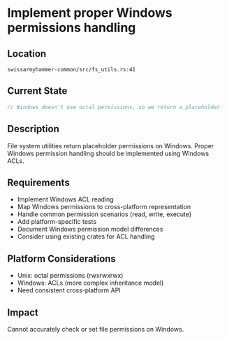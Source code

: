 # Implement proper Windows permissions handling

## Location
`swissarmyhammer-common/src/fs_utils.rs:41`

## Current State
```rust
// Windows doesn't use octal permissions, so we return a placeholder
```

## Description
File system utilities return placeholder permissions on Windows. Proper Windows permission handling should be implemented using Windows ACLs.

## Requirements
- Implement Windows ACL reading
- Map Windows permissions to cross-platform representation
- Handle common permission scenarios (read, write, execute)
- Add platform-specific tests
- Document Windows permission model differences
- Consider using existing crates for ACL handling

## Platform Considerations
- Unix: octal permissions (rwxrwxrwx)
- Windows: ACLs (more complex inheritance model)
- Need consistent cross-platform API

## Impact
Cannot accurately check or set file permissions on Windows.